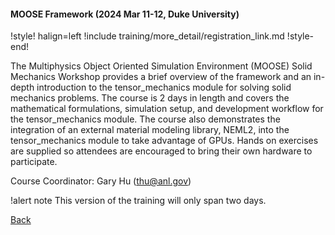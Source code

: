#### MOOSE Framework (2024 Mar 11-12, Duke University)

!style! halign=left
!include training/more_detail/registration_link.md
!style-end!

The Multiphysics Object Oriented Simulation Environment (MOOSE) Solid Mechanics Workshop provides a
brief overview of the framework and an in-depth introduction to the tensor_mechanics module for
solving solid mechanics problems. The course is 2 days in length and covers the mathematical
formulations, simulation setup, and development workflow for the tensor_mechanics module. The course
also demonstrates the integration of an external material modeling library, NEML2, into the
tensor_mechanics module to take advantage of GPUs. Hands on exercises are supplied so attendees are
encouraged to bring their own hardware to participate.

Course Coordinator: Gary Hu (thu@anl.gov)

!alert note
This version of the training will only span two days.


[Back](training/index.md)
